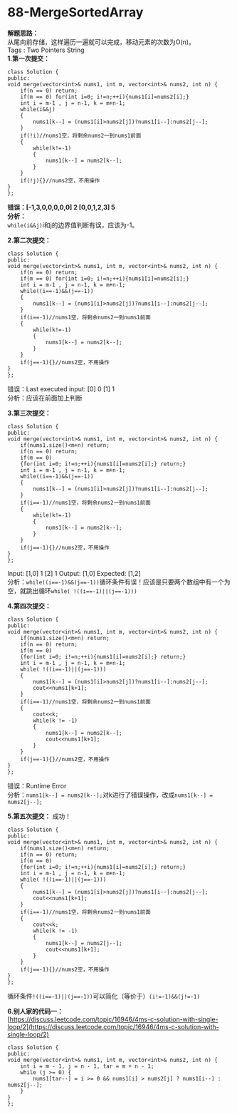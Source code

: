 # 88-MergeSortedArray

**解题思路：**  
从尾向前存储，这样遍历一遍就可以完成，移动元素的次数为O\(n\)。  
Tags : Two Pointers String  
**1.第一次提交：**

```text
class Solution {
public:
void merge(vector<int>& nums1, int m, vector<int>& nums2, int n) {
    if(n == 0) return;
    if(m == 0) for(int i=0; i!=n;++i){nums1[i]=nums2[i];}
    int i = m-1 , j = n-1, k = m+n-1;
    while(i&&j)
    {
        nums1[k--] = (nums1[i]>nums2[j])?nums1[i--]:nums2[j--];
    }
    if(!i)//nums1空，将剩余nums2一到nums1前面
    {
        while(k!=-1)
        {
            nums1[k--] = nums2[k--];
        }
    }
    if(!j){}//nums2空，不用操作
}
};
```

**错误：\[-1,3,0,0,0,0,0\] 2 \[0,0,1,2,3\] 5**  
**分析：**  
`while(i&&j)`i和j的边界值判断有误，应该为-1。

**2.第二次提交：**

```text
class Solution {
public:
void merge(vector<int>& nums1, int m, vector<int>& nums2, int n) {
    if(n == 0) return;
    if(m == 0) for(int i=0; i!=n;++i){nums1[i]=nums2[i];}
    int i = m-1 , j = n-1, k = m+n-1;
    while((i==-1)&&(j==-1))
    {
        nums1[k--] = (nums1[i]>nums2[j])?nums1[i--]:nums2[j--];
    }
    if(i==-1)//nums1空，将剩余nums2一到nums1前面
    {
        while(k!=-1)
        {
            nums1[k--] = nums2[k--];
        }
    }
    if(j==-1){}//nums2空，不用操作
}
};
```

错误：Last executed input: \[0\] 0 \[1\] 1  
分析：应该在前面加上判断

**3.第三次提交：**

```text
class Solution {
public:
void merge(vector<int>& nums1, int m, vector<int>& nums2, int n) {
    if(nums1.size()<m+n) return;
    if(n == 0) return;
    if(m == 0) 
    {for(int i=0; i!=n;++i){nums1[i]=nums2[i];} return;}
    int i = m-1 , j = n-1, k = m+n-1;
    while((i==-1)&&(j==-1))
    {
        nums1[k--] = (nums1[i]>nums2[j])?nums1[i--]:nums2[j--];
    }
    if(i==-1)//nums1空，将剩余nums2一到nums1前面
    {
        while(k!=-1)
        {
            nums1[k--] = nums2[k--];
        }
    }
    if(j==-1){}//nums2空，不用操作
}
}; 
```

Input: \[1,0\] 1 \[2\] 1 Output: \[1,0\] Expected: \[1,2\]  
分析：`while((i==-1)&&(j==-1))`循环条件有误！应该是只要两个数组中有一个为空，就跳出循环`while( !((i==-1)||(j==-1)))`

**4.第四次提交：**

```text
class Solution {
public:
void merge(vector<int>& nums1, int m, vector<int>& nums2, int n) {
    if(nums1.size()<m+n) return;
    if(n == 0) return;
    if(m == 0) 
    {for(int i=0; i!=n;++i){nums1[i]=nums2[i];} return;}
    int i = m-1 , j = n-1, k = m+n-1;
    while( !((i==-1)||(j==-1)))
    {
        nums1[k--] = (nums1[i]>nums2[j])?nums1[i--]:nums2[j--];
        cout<<nums1[k+1];
    }
    if(i==-1)//nums1空，将剩余nums2一到nums1前面
    {
        cout<<k;
        while(k != -1)
        {
            nums1[k--] = nums2[k--];
            cout<<nums1[k+1];
        }
    }
    if(j==-1){}//nums2空，不用操作
}
}; 
```

错误：Runtime Error  
分析：`nums1[k--] = nums2[k--];`对k进行了错误操作，改成`nums1[k--] = nums2[j--];`

**5.第五次提交：** 成功！

```text
class Solution {
public:
void merge(vector<int>& nums1, int m, vector<int>& nums2, int n) {
    if(nums1.size()<m+n) return;
    if(n == 0) return;
    if(m == 0) 
    {for(int i=0; i!=n;++i){nums1[i]=nums2[i];} return;}
    int i = m-1 , j = n-1, k = m+n-1;
    while( !((i==-1)||(j==-1)))
    {
        nums1[k--] = (nums1[i]>nums2[j])?nums1[i--]:nums2[j--];
        cout<<nums1[k+1];
    }
    if(i==-1)//nums1空，将剩余nums2一到nums1前面
    {
        cout<<k;
        while(k != -1)
        {
            nums1[k--] = nums2[j--];
            cout<<nums1[k+1];
        }
    }
    if(j==-1){}//nums2空，不用操作
}
}; 
```

循环条件`!((i==-1)||(j==-1))`可以简化（等价于）`(i!=-1)&&(j!=-1)`

**6.别人家的代码一：**  
[https://discuss.leetcode.com/topic/16946/4ms-c-solution-with-single-loop/2](https://discuss.leetcode.com/topic/16946/4ms-c-solution-with-single-loop/2)

```text
class Solution {
public:
void merge(vector<int>& nums1, int m, vector<int>& nums2, int n) {
    int i = m - 1, j = n - 1, tar = m + n - 1;
    while (j >= 0) {
        nums1[tar--] = i >= 0 && nums1[i] > nums2[j] ? nums1[i--] : nums2[j--];
    }
}
}; 
```

